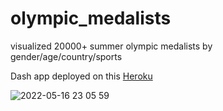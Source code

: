 # olympic_medalists
visualized 20000+ summer olympic medalists by gender/age/country/sports

Dash app deployed on this [Heroku](https://olympics-medalists.herokuapp.com/)

![2022-05-16 23 05 59](https://user-images.githubusercontent.com/20660492/168624311-0d1b4609-aa9c-4ef5-a178-20c4f6a555e6.gif)
